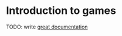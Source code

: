 # Introduction to games

TODO: write [great documentation](http://jacobian.org/writing/what-to-write/)
